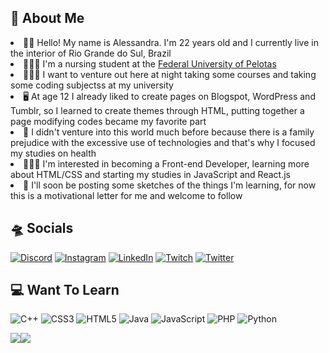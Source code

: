 ## 👻 About Me
<li>👋🏻 Hello! My name is Alessandra. I'm 22 years old and I currently live in the interior of Rio Grande do Sul, Brazil<br><li>👩🏻‍⚕️ I'm a nursing student at the <a href="https://portal.ufpel.edu.br/">Federal University of Pelotas</a> <br><li>🙇🏻‍♀️ I want to venture out here at night taking some courses and taking some coding subjectss at my university<br><li>🖥️ At age 12 I already liked to create pages on Blogspot, WordPress and Tumblr, so I learned to create themes through HTML, putting together a page modifying codes became my favorite part<br><li>👺 I didn't venture into this world much before because there is a family prejudice with the excessive use of technologies and that's why I focused my studies on health<br><li>👩🏻‍💻 I'm interested in becoming a Front-end Developer, learning more about HTML/CSS and starting my studies in JavaScript and React.js<br><li>🎯 I'll soon be posting some sketches of the things I'm learning, for now this is a motivational letter for me and welcome to follow

## 🛸 Socials
[![Discord](https://img.shields.io/badge/Discord-%237289DA.svg?logo=discord&logoColor=white)](https://discord.gg/harriett#5201) [![Instagram](https://img.shields.io/badge/Instagram-%23E4405F.svg?logo=Instagram&logoColor=white)](https://instagram.com/p.a.i.m) [![LinkedIn](https://img.shields.io/badge/LinkedIn-%230077B5.svg?logo=linkedin&logoColor=white)](https://linkedin.com/in/alessandra-paim) [![Twitch](https://img.shields.io/badge/Twitch-%239146FF.svg?logo=Twitch&logoColor=white)](https://twitch.tv/lessinha) [![Twitter](https://img.shields.io/badge/Twitter-%231DA1F2.svg?logo=Twitter&logoColor=white)](https://twitter.com/lsvzw) 

## 💻 Want To Learn
![C++](https://img.shields.io/badge/c++-%2300599C.svg?style=flat&logo=c%2B%2B&logoColor=white) ![CSS3](https://img.shields.io/badge/css3-%231572B6.svg?style=flat&logo=css3&logoColor=white) ![HTML5](https://img.shields.io/badge/html5-%23E34F26.svg?style=flat&logo=html5&logoColor=white) ![Java](https://img.shields.io/badge/java-%23ED8B00.svg?style=flat&logo=java&logoColor=white) ![JavaScript](https://img.shields.io/badge/javascript-%23323330.svg?style=flat&logo=javascript&logoColor=%23F7DF1E) ![PHP](https://img.shields.io/badge/php-%23777BB4.svg?style=flat&logo=php&logoColor=white) ![Python](https://img.shields.io/badge/python-3670A0?style=flat&logo=python&logoColor=ffdd54)

![](https://github-readme-stats.vercel.app/api?username=alessandrapaim&theme=bear&hide_border=true&include_all_commits=true&count_private=false)![](https://github-readme-stats.vercel.app/api/top-langs/?username=alessandrapaim&theme=bear&hide_border=true&include_all_commits=true&count_private=false&layout=compact)
